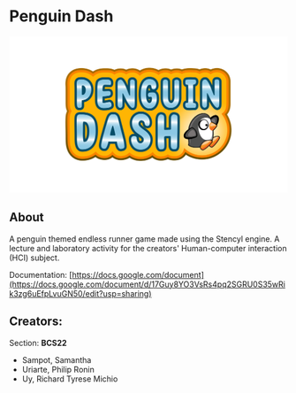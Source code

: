 # Penguin Dash

<p align="center">
  <a href="https://github.com/PhilipU13/Library-Management-System">
    <img src="resources/4-0@4x.png" width="600" alt="Penguin Dash logo">
  </a>
</p>

## About

A penguin themed endless runner game made using the Stencyl engine. A lecture and laboratory activity for the creators' Human-computer interaction (HCI) subject. </br>

Documentation: [https://docs.google.com/document](https://docs.google.com/document/d/17Guy8YO3VsRs4pq2SGRU0S35wRik3zg6uEfpLvuGN50/edit?usp=sharing)

## Creators:

Section: **BCS22**
  * Sampot, Samantha
  * Uriarte, Philip Ronin
  * Uy, Richard Tyrese Michio
